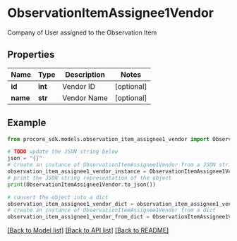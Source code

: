 # ObservationItemAssignee1Vendor

Company of User assigned to the Observation Item

## Properties

Name | Type | Description | Notes
------------ | ------------- | ------------- | -------------
**id** | **int** | Vendor ID | [optional] 
**name** | **str** | Vendor Name | [optional] 

## Example

```python
from procore_sdk.models.observation_item_assignee1_vendor import ObservationItemAssignee1Vendor

# TODO update the JSON string below
json = "{}"
# create an instance of ObservationItemAssignee1Vendor from a JSON string
observation_item_assignee1_vendor_instance = ObservationItemAssignee1Vendor.from_json(json)
# print the JSON string representation of the object
print(ObservationItemAssignee1Vendor.to_json())

# convert the object into a dict
observation_item_assignee1_vendor_dict = observation_item_assignee1_vendor_instance.to_dict()
# create an instance of ObservationItemAssignee1Vendor from a dict
observation_item_assignee1_vendor_from_dict = ObservationItemAssignee1Vendor.from_dict(observation_item_assignee1_vendor_dict)
```
[[Back to Model list]](../README.md#documentation-for-models) [[Back to API list]](../README.md#documentation-for-api-endpoints) [[Back to README]](../README.md)


